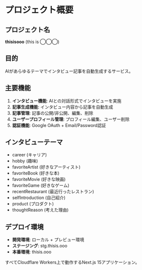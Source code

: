 # プロジェクト概要

## プロジェクト名
**thisisooo** (this is ◯◯◯)

## 目的
AIがあらゆるテーマでインタビュー記事を自動生成するサービス。

## 主要機能
1. **インタビュー機能**: AIとの対話形式でインタビューを実施
2. **記事生成機能**: インタビュー内容から記事を自動生成
3. **記事管理**: 記事の公開/非公開、編集、削除
4. **ユーザープロフィール管理**: プロフィール編集、ユーザー削除
5. **認証機能**: Google OAuth + Email/Password認証

## インタビューテーマ
- career (キャリア)
- hobby (趣味)
- favoriteArtist (好きなアーティスト)
- favoriteBook (好きな本)
- favoriteMovie (好きな映画)
- favoriteGame (好きなゲーム)
- recentRestaurant (最近行ったレストラン)
- selfIntroduction (自己紹介)
- product (プロダクト)
- thoughtReason (考えた理由)

## デプロイ環境
- **開発環境**: ローカル + プレビュー環境
- **ステージング**: stg.thisis.ooo
- **本番環境**: thisis.ooo

すべてCloudflare Workers上で動作するNext.js 15アプリケーション。